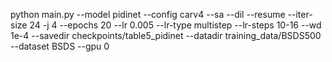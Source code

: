 python main.py --model pidinet --config carv4 --sa --dil --resume --iter-size 24 -j 4 --epochs 20 --lr 0.005 --lr-type multistep --lr-steps 10-16 --wd 1e-4 --savedir checkpoints/table5_pidinet --datadir training_data/BSDS500 --dataset BSDS --gpu 0
